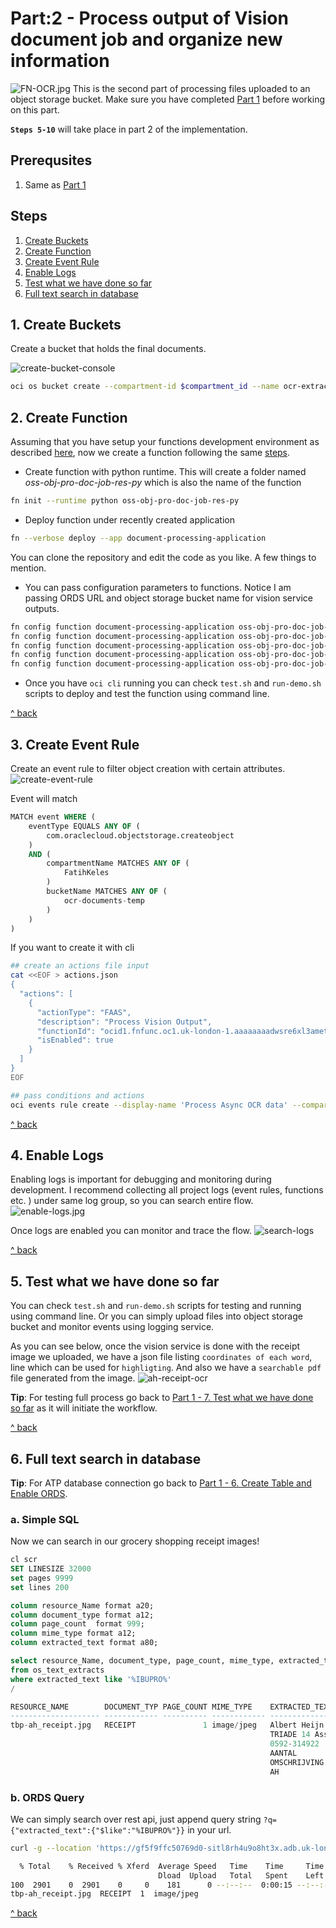 # Part:2 - Process output of Vision document job and organize new information
![FN-OCR.jpg](./resources/FN-OCR.jpg)
This is the second part of processing files uploaded to an object storage bucket. Make sure you have completed [Part 1](../oss-obj-cre-doc-job-py/) before working on this part.

**`Steps 5-10`** will take place in part 2 of the implementation.

## Prerequsites
1. Same as [Part 1](../oss-obj-cre-doc-job-py/) 

## Steps
1. [Create Buckets](#1-create-buckets)
2. [Create Function](#2-create-function)
3. [Create Event Rule](#3-create-event-rule)
4. [Enable Logs](#4-enable-logs)
5. [Test what we have done so far](#5-test-what-we-have-done-so-far)
6. [Full text search in database](#6-full-text-search-in-database)


##  1. Create Buckets
Create a bucket that holds the final documents.

![create-bucket-console](./resources/create-bucket.JPG)

```bash 
oci os bucket create --compartment-id $compartment_id --name ocr-extracts 
```

## 2. Create Function
Assuming that you have setup your functions development environment as described [here](https://docs.oracle.com/en-us/iaas/Content/Functions/Tasks/functionsquickstartguidestop.htm), now we create a function following the same [steps](https://docs.oracle.com/en-us/iaas/Content/Functions/Tasks/functionscreatingfirst.htm). 

- Create function with python runtime. This will create a folder named *oss-obj-pro-doc-job-res-py* which is also the name of the function
```bash
fn init --runtime python oss-obj-pro-doc-job-res-py
```
- Deploy function under recently created application
```bash
fn --verbose deploy --app document-processing-application
```

You can clone the repository and edit the code as you like. A few things to mention.

- You can pass configuration parameters to functions. Notice I am passing ORDS URL and object storage bucket name for vision service outputs.
```bash 
fn config function document-processing-application oss-obj-pro-doc-job-res-py ords-base-url "https://gf5f9ffc50769d0-sitl8rh4u9o8ht3x.adb.uk-london-1.oraclecloudapps.com/ords/admin/os_text_extracts/"
fn config function document-processing-application oss-obj-pro-doc-job-res-py log-level "DEBUG"
fn config function document-processing-application oss-obj-pro-doc-job-res-py processed-bucket "ocr-extracts"
fn config function document-processing-application oss-obj-pro-doc-job-res-py ai-vision-output-bucket "ocr-documents-temp"
fn config function document-processing-application oss-obj-pro-doc-job-res-py source-bucket "ocr-documents"
```
- Once you have `oci cli` running you can check `test.sh` and `run-demo.sh` scripts to deploy and test the function using command line.

[^ back](#steps)

## 3. Create Event Rule
Create an event rule to filter object creation with certain attributes. 
![create-event-rule](./resources/create-rule.JPG)

Event will match 
```sql
MATCH event WHERE (
    eventType EQUALS ANY OF (
        com.oraclecloud.objectstorage.createobject
    )
    AND (
        compartmentName MATCHES ANY OF (
            FatihKeles
        )
        bucketName MATCHES ANY OF (
            ocr-documents-temp
        )
    )
)
```

If you want to create it with cli
```bash 
## create an actions file input
cat <<EOF > actions.json
{
  "actions": [
    {
      "actionType": "FAAS",
      "description": "Process Vision Output",
      "functionId": "ocid1.fnfunc.oc1.uk-london-1.aaaaaaaadwsre6xl3ametmfvmquxncuxalingf2wb42gjr4tf7tvsh4nmtxq",
      "isEnabled": true
    }
  ]
}
EOF

## pass conditions and actions
oci events rule create --display-name 'Process Async OCR data' --compartment-id $compartment_id --is-enabled true --condition '{"eventType":["com.oraclecloud.objectstorage.createobject"],"data":{"compartmentName":"FatihKeles","bucketName":"ocr-documents-temp"}}' --actions file://actions.json --wait-for-state=ACTIVE
```

[^ back](#steps)

## 4. Enable Logs 
Enabling logs is important for debugging and monitoring during development. I recommend collecting all project logs (event rules, functions etc. ) under same log group, so you can search entire flow.
![enable-logs.jpg](./resources/enable_logs.JPG)

Once logs are enabled you can monitor and trace the flow.
![search-logs](./resources/search-logs.JPG)

[^ back](#steps)

## 5. Test what we have done so far 
You can check `test.sh` and `run-demo.sh` scripts for testing and running using command line. Or you can simply upload files into object storage bucket and monitor events using logging service.

As you can see below, once the vision service is done with the receipt image we uploaded, we have a json file listing `coordinates of each word`, line which can be used for `highligting`. And also we have a `searchable pdf` file generated from the image. 
![ah-receipt-ocr](./resources/ah-receipt-ocr.JPG)

**Tip**: For testing full process go back to [Part 1 - 7. Test what we have done so far](../oss-obj-cre-doc-job-py/README.md#7-test-what-we-have-done-so-far) as it will initiate the workflow. 

[^ back](#steps)

## 6. Full text search in database

**Tip**: For ATP database connection go back to [Part 1 - 6. Create Table and Enable ORDS](../oss-obj-cre-doc-job-py/README.md#6-create-table-and-enable-ords). 

### a. Simple SQL 
Now we can search in our grocery shopping receipt images!
```sql
cl scr
SET LINESIZE 32000
set pages 9999
set lines 200

column resource_Name format a20;
column document_type format a12;
column page_count  format 999;
column mime_type format a12;
column extracted_text format a80;

select resource_Name, document_type, page_count, mime_type, extracted_text
from os_text_extracts
where extracted_text like '%IBUPRO%'
/

RESOURCE_NAME        DOCUMENT_TYP PAGE_COUNT MIME_TYPE    EXTRACTED_TEXT
-------------------- ------------ ---------- ------------ --------------------------------------------------------------------------------
tbp-ah_receipt.jpg   RECEIPT               1 image/jpeg   Albert Heijn XL
                                                          TRIADE 14 Assen
                                                          0592-314922
                                                          AANTAL
                                                          OMSCHRIJVING PRIJS BEDRAG
                                                          AH
```

### b. ORDS Query 
We can simply search over rest api, just append query string `?q={"extracted_text":{"$like":"%IBUPRO%"}}` in your url. 
```bash
curl -g --location 'https://gf5f9ffc50769d0-sitl8rh4u9o8ht3x.adb.uk-london-1.oraclecloudapps.com/ords/admin/os_text_extracts/?q={"extracted_text":{"$like":"%IBUPRO%"}}'  | jq -r '.items[] | "\(.resource_name) \(.document_type) \(.page_count) \(.mime_type)" ' | column -t

  % Total    % Received % Xferd  Average Speed   Time    Time     Time  Current
                                 Dload  Upload   Total   Spent    Left  Speed
100  2901    0  2901    0     0    181      0 --:--:--  0:00:15 --:--:--   739
tbp-ah_receipt.jpg  RECEIPT  1  image/jpeg
```

[^ back](#steps)